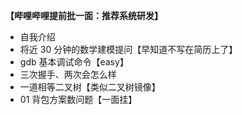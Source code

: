 **【哔哩哔哩提前批一面：推荐系统研发】**

- 自我介绍
- 将近 30 分钟的数学建模提问【早知道不写在简历上了】
- gdb 基本调试命令【easy】
- 三次握手、两次会怎么样
- 一道相等二叉树【类似二叉树镜像】
- 01 背包方案数问题【一面挂】
